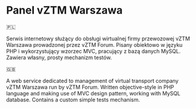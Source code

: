 # Panel vZTM Warszawa

🇵🇱

Serwis internetowy służący do obsługi wirtualnej firmy przewozowej vZTM Warszawa prowadzonej przez vZTM Forum. Pisany obiektowo w języku PHP i wykorzystujący wzorzec MVC, pracujący z bazą danych MySQL. Zawiera własny, prosty mechanizm testów.

🇬🇧

A web service dedicated to management of virtual transport company vZTM Warszawa run by vZTM Forum. Written objective-style in PHP language and making use of MVC design pattern, working with MySQL database. Contains a custom simple tests mechanism.
